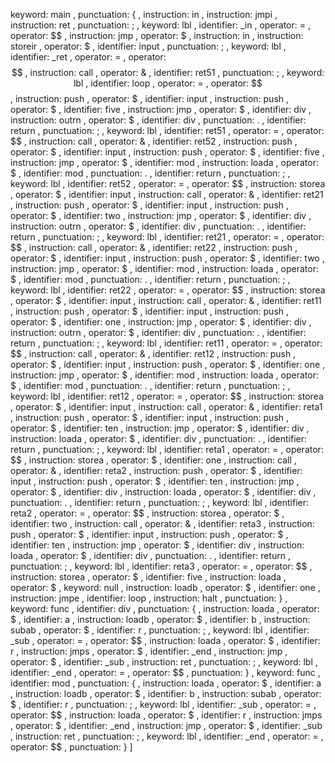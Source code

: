 keyword: main
, punctuation: {
, instruction: in
, instruction: jmpi
, instruction: ret
, punctuation: ;
, keyword: lbl
, identifier: _in
, operator:  = 
, operator: $$
, instruction: jmp
, operator:  $
, instruction: in
, instruction: storeir
, operator:  $
, identifier: input
, punctuation: ;
, keyword: lbl
, identifier: _ret
, operator:  = 
, operator: $$
, instruction: call
, operator:  &
, identifier: ret51
, punctuation: ;
, keyword: lbl
, identifier: loop
, operator:  = 
, operator: $$
, instruction: push
, operator:  $
, identifier: input
, instruction: push
, operator:  $
, identifier: five
, instruction: jmp
, operator:  $
, identifier: div
, instruction: outrn
, operator:  $
, identifier: div
, punctuation: .
, identifier: return
, punctuation: ;
, keyword: lbl
, identifier: ret51
, operator:  = 
, operator: $$
, instruction: call
, operator:  &
, identifier: ret52
, instruction: push
, operator:  $
, identifier: input
, instruction: push
, operator:  $
, identifier: five
, instruction: jmp
, operator:  $
, identifier: mod
, instruction: loada
, operator:  $
, identifier: mod
, punctuation: .
, identifier: return
, punctuation: ;
, keyword: lbl
, identifier: ret52
, operator:  = 
, operator: $$
, instruction: storea
, operator:  $
, identifier: input
, instruction: call
, operator:  &
, identifier: ret21
, instruction: push
, operator:  $
, identifier: input
, instruction: push
, operator:  $
, identifier: two
, instruction: jmp
, operator:  $
, identifier: div
, instruction: outrn
, operator:  $
, identifier: div
, punctuation: .
, identifier: return
, punctuation: ;
, keyword: lbl
, identifier: ret21
, operator:  = 
, operator: $$
, instruction: call
, operator:  &
, identifier: ret22
, instruction: push
, operator:  $
, identifier: input
, instruction: push
, operator:  $
, identifier: two
, instruction: jmp
, operator:  $
, identifier: mod
, instruction: loada
, operator:  $
, identifier: mod
, punctuation: .
, identifier: return
, punctuation: ;
, keyword: lbl
, identifier: ret22
, operator:  = 
, operator: $$
, instruction: storea
, operator:  $
, identifier: input
, instruction: call
, operator:  &
, identifier: ret11
, instruction: push
, operator:  $
, identifier: input
, instruction: push
, operator:  $
, identifier: one
, instruction: jmp
, operator:  $
, identifier: div
, instruction: outrn
, operator:  $
, identifier: div
, punctuation: .
, identifier: return
, punctuation: ;
, keyword: lbl
, identifier: ret11
, operator:  = 
, operator: $$
, instruction: call
, operator:  &
, identifier: ret12
, instruction: push
, operator:  $
, identifier: input
, instruction: push
, operator:  $
, identifier: one
, instruction: jmp
, operator:  $
, identifier: mod
, instruction: loada
, operator:  $
, identifier: mod
, punctuation: .
, identifier: return
, punctuation: ;
, keyword: lbl
, identifier: ret12
, operator:  = 
, operator: $$
, instruction: storea
, operator:  $
, identifier: input
, instruction: call
, operator:  &
, identifier: reta1
, instruction: push
, operator:  $
, identifier: input
, instruction: push
, operator:  $
, identifier: ten
, instruction: jmp
, operator:  $
, identifier: div
, instruction: loada
, operator:  $
, identifier: div
, punctuation: .
, identifier: return
, punctuation: ;
, keyword: lbl
, identifier: reta1
, operator:  = 
, operator: $$
, instruction: storea
, operator:  $
, identifier: one
, instruction: call
, operator:  &
, identifier: reta2
, instruction: push
, operator:  $
, identifier: input
, instruction: push
, operator:  $
, identifier: ten
, instruction: jmp
, operator:  $
, identifier: div
, instruction: loada
, operator:  $
, identifier: div
, punctuation: .
, identifier: return
, punctuation: ;
, keyword: lbl
, identifier: reta2
, operator:  = 
, operator: $$
, instruction: storea
, operator:  $
, identifier: two
, instruction: call
, operator:  &
, identifier: reta3
, instruction: push
, operator:  $
, identifier: input
, instruction: push
, operator:  $
, identifier: ten
, instruction: jmp
, operator:  $
, identifier: div
, instruction: loada
, operator:  $
, identifier: div
, punctuation: .
, identifier: return
, punctuation: ;
, keyword: lbl
, identifier: reta3
, operator:  = 
, operator: $$
, instruction: storea
, operator:  $
, identifier: five
, instruction: loada
, operator:  $
, keyword: null
, instruction: loadb
, operator:  $
, identifier: one
, instruction: jmpe
, identifier: loop
, instruction: halt
, punctuation: }
, keyword: func
, identifier: div
, punctuation: {
, instruction: loada
, operator:  $
, identifier: a
, instruction: loadb
, operator:  $
, identifier: b
, instruction: subab
, operator:  $
, identifier: r
, punctuation: ;
, keyword: lbl
, identifier: _sub
, operator:  = 
, operator: $$
, instruction: loada
, operator:  $
, identifier: r
, instruction: jmps
, operator:  $
, identifier: _end
, instruction: jmp
, operator:  $
, identifier: _sub
, instruction: ret
, punctuation: ;
, keyword: lbl
, identifier: _end
, operator:  = 
, operator: $$
, punctuation: }
, keyword: func
, identifier: mod
, punctuation: {
, instruction: loada
, operator:  $
, identifier: a
, instruction: loadb
, operator:  $
, identifier: b
, instruction: subab
, operator:  $
, identifier: r
, punctuation: ;
, keyword: lbl
, identifier: _sub
, operator:  = 
, operator: $$
, instruction: loada
, operator:  $
, identifier: r
, instruction: jmps
, operator:  $
, identifier: _end
, instruction: jmp
, operator:  $
, identifier: _sub
, instruction: ret
, punctuation: ;
, keyword: lbl
, identifier: _end
, operator:  = 
, operator: $$
, punctuation: }
]

